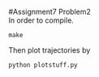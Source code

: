 #Assignment7 Problem2  
In order to compile.  
```
make
```
Then plot trajectories by  
```
python plotstuff.py
```
